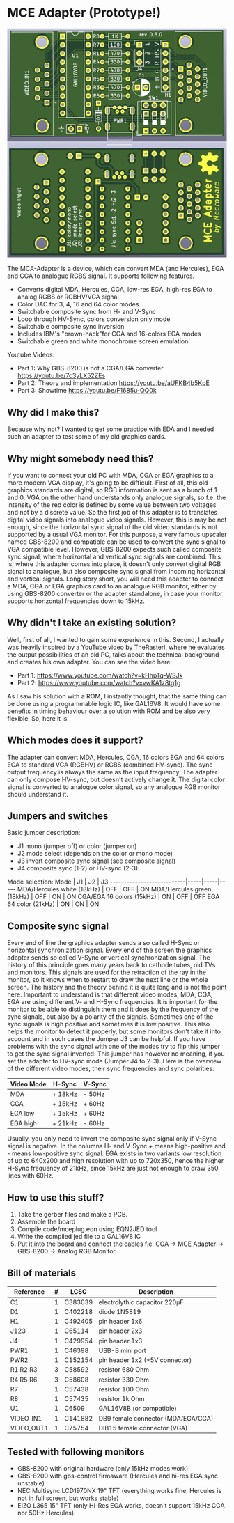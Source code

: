 # MCE Adapter (Prototype!)

![MCE Adapter](shim/mce-adapter-pcb.png)

The MCA-Adapter is a device, which can convert MDA (and Hercules), EGA and CGA
to analogue RGBS signal. It supports following features.

- Converts digital MDA, Hercules, CGA, low-res EGA, high-res EGA  to analog RGBS or RGBHV/VGA signal
- Color DAC for 3, 4, 16 and 64 color modes
- Switchable composite sync from H- and V-Sync
- Loop through HV-Sync, colors conversion only mode
- Switchable composite sync inversion
- Includes IBM's "brown-hack"for CGA and 16-colors EGA modes
- Switchable green and white monochrome screen emulation

Youtube Videos:
- Part 1: Why GBS-8200 is not a CGA/EGA converter https://youtu.be/7c3yLX52ZEs
- Part 2: Theory and implementation https://youtu.be/aUFKB4b5KpE
- Part 3: Showtime https://youtu.be/F1685u-QQ0k

## Why did I make this?

Because why not? I wanted to get some practice with EDA and I needed such an
adapter to test some of my old graphics cards.

## Why might somebody need this?

If you want to connect your old PC with MDA, CGA or EGA graphics to a more
modern VGA display, it's going to be difficult. First of all, this old graphics
standards are digital, so RGB information is sent as a bunch of 1 and 0. VGA on
the other hand understands only analogue signals, so f.e. the intensity of the red
color is defined by some value between two voltages and not by a discrete value.
So the first job of this adapter is to translates digital video signals into
analogue video signals. However, this is may be not enough, since the horizontal
sync signal of the old video standards is not supported by a usual VGA monitor.
For this purpose, a very famous upscaler named GBS-8200 and compatible can be
used to convert the sync signal to VGA compatible level.  However, GBS-8200
expects such called composite sync signal, where horizontal and vertical sync
signals are combined. This is, where this adapter comes into place, it doesn't
only convert digital RGB signal to analogue, but also composite sync signal from
incoming horizontal and vertical signals. Long story short, you will need this
adapter to connect a MDA, CGA or EGA graphics card to an analogue RGB monitor,
either by using GBS-8200 converter or the adapter standalone, in case your
monitor supports horizontal frequencies down to 15kHz.

## Why didn't I take an existing solution?

Well, first of all, I wanted to gain some experience in this. Second, I actually
was heavily inspired by a YouTube video by TheRasteri, where he evaluates the
output possibilities of an old PC, talks about the technical background and
creates his own adapter. You can see the video here:

* Part 1: https://www.youtube.com/watch?v=kHhpTq-WSJk
* Part 2: https://www.youtube.com/watch?v=vwKA1z8tg1g

As I saw his solution with a ROM, I instantly thought, that the same thing can
be done using a programmable logic IC, like GAL16V8. It would have some benefits
in timing behaviour over a solution with ROM and be also very flexible. So, here
it is.

## Which modes does it support?

The adapter can convert MDA, Hercules, CGA, 16 colors EGA and 64 colors EGA to
standard VGA (RGBHV) or RGBS (combined HV-sync). The sync output frequency is
always the same as the input frequency. The adapter can only compose HV-sync,
but doesn't actively change it. The digital color signal is converted to analogue
color signal, so any analogue RGB monitor should understand it.

## Jumpers and switches

Basic jumper description:
* J1 mono (jumper off) or color (jumper on)
* J2 mode select (depends on the color or mono mode)
* J3 invert composite sync signal (see composite signal)
* J4 composite sync (1-2) or HV-sync (2-3)

Mode selection:
Mode                       | J1  | J2  | J3
---------------------------|-----|-----|-----
MDA/Hercules white (18kHz) | OFF | OFF | ON
MDA/Hercules green (18kHz) | OFF | ON  | ON
CGA/EGA 16 colors (15kHz)  | ON  | OFF | OFF
EGA 64 color (21kHz)       | ON  | ON  | ON

## Composite sync signal

Every end of line the graphics adapter sends a so called H-Sync or horizontal
synchronization signal. Every end of the screen the graphics adapter sends so
called V-Sync or vertical synchronization signal. The history of this principle
goes many years back to cathode tubes, old TVs and monitors. This signals are
used for the retraction of the ray in the monitor, so it knows when to restart
to draw the next line or the whole screen. The history and the theory behind it
is quite long and is not the point here. Important to understand is that
different video modes, MDA, CGA, EGA are using different V- and H-Sync
frequencies. It is important for the monitor to be able to distinguish them and
it does by the frequency of the sync signals, but also by a polarity of the
signals. Sometimes one of the sync signals is high positive and sometimes it is
low positive. This also helps the monitor to detect it properly, but some
monitors don't take it into account and in such cases the Jumper J3 can be
helpful. If you have problems with the sync signal with one of the modes try to
flip this jumper to get the sync signal inverted. This jumper has however no
meaning, if you set the adapter to HV-sync mode (Jumper J4 to 2-3). Here is the
overview of the different video modes, their sync frequencies and sync
polarities:

Video Mode | H-Sync  | V-Sync
-----------|---------|-------
MDA        | + 18kHz | - 50Hz
CGA        | + 15kHz | + 60Hz
EGA low    | + 15kHz | + 60Hz
EGA high   | + 21kHz | - 60Hz

Usually, you only need to invert the composite sync signal only if V-Sync signal
is negative. In the columns H- and V-Sync + means high-positive and - means
low-positive sync signal. EGA exists in two variants low resolution of up to
640x200 and high resolution with up to 720x350, hence the higher H-Sync
frequency of 21kHz, since 15kHz are just not enough to draw 350 lines with 60Hz.

## How to use this stuff?

1. Take the gerber files and make a PCB.
2. Assemble the board
3. Compile code/mceplug.eqn using EQN2JED tool
4. Write the compiled jed file to a GAL16V8 IC
5. Put it into the board and connect the cables
   f.e. CGA -> MCE Adapter -> GBS-8200 -> Analog RGB Monitor

## Bill of materials

Reference  |#  |LCSC   |Description
-----------|---|-------|-------------------------------------
C1         |1  |C383039|electrolythic capacitor 220µF
D1         |1  |C402218|diode 1N5819
H1         |1  |C492405|pin header 1x6
J123       |1  |C65114 |pin header 2x3
J4         |1  |C429954|pin header 1x3
PWR1       |1  |C46398 |USB-B mini port
PWR2       |1  |C152154|pin header 1x2 (+5V connector)
R1 R2 R3   |3  |C58592 |resistor 680 Ohm
R4 R5 R6   |3  |C58608 |resistor 330 Ohm
R7         |1  |C57438 |resistor 100 Ohm
R8         |1  |C57435 |resistor 1k Ohm
U1         |1  |C6509  |GAL16V8B (or compatible)
VIDEO_IN1  |1  |C141882|DB9 female connector (MDA/EGA/CGA)
VIDEO_OUT1 |1  |C75754 |DIB15 female connector (VGA)

## Tested with following monitors
- GBS-8200 with original hardware (only 15kHz modes work)
- GBS-8200 with gbs-control firmaware (Hercules and hi-res EGA sync unstable)
- NEC Multisync LCD1970NX 19" TFT (everything works fine, Hercules is not in full screen, but works stable)
- EIZO L365 15" TFT (only Hi-Res EGA works, doesn't support 15kHz CGA nor 50Hz Hercules)

